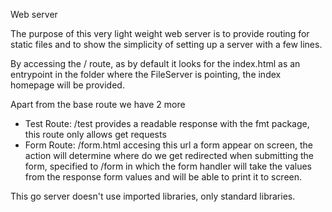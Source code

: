 Web server

The purpose of this very light weight web server is to provide routing for static files and to show the simplicity of setting up a server with a few lines.

By accessing the / route, as by default it looks for the index.html as an entrypoint in the folder where the FileServer is pointing, the index homepage will be provided.

Apart from the base route we have 2 more

- Test Route: /test provides a readable response with the fmt package, this route only allows get requests
- Form Route: /form.html accesing this url a form appear on screen, the action will determine where do we get redirected when submitting the form, specified to /form in which the form handler will take the values from the response form values and will be able to print it to screen.

This go server doesn't use imported libraries, only standard libraries.

